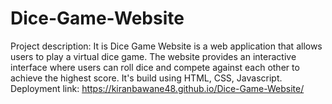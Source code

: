 # Dice-Game-Website
Project description: It is Dice Game Website is a web application that allows users to play a virtual dice game. The website provides an interactive interface where users can roll dice and compete against each other to achieve the highest score.
It's build using HTML, CSS, Javascript.
Deployment link: https://kiranbawane48.github.io/Dice-Game-Website/
